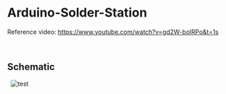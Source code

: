 # Arduino-Solder-Station

Reference video: https://www.youtube.com/watch?v=gd2W-boIRPo&t=1s

&nbsp;
## Schematic
&nbsp;
![test](https://github.com/Peppson/Arduino-solder-station/blob/main/Schematics.PNG)

&nbsp;







